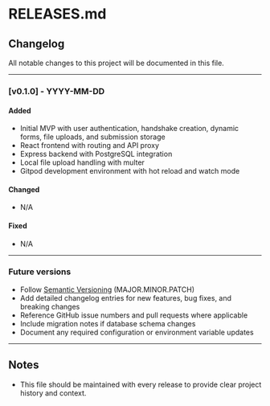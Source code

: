 # RELEASES.md

## Changelog

All notable changes to this project will be documented in this file.

---

### [v0.1.0] - YYYY-MM-DD

#### Added

- Initial MVP with user authentication, handshake creation, dynamic forms, file uploads, and submission storage  
- React frontend with routing and API proxy  
- Express backend with PostgreSQL integration  
- Local file upload handling with multer  
- Gitpod development environment with hot reload and watch mode  

#### Changed

- N/A

#### Fixed

- N/A

---

### Future versions

- Follow [Semantic Versioning](https://semver.org/) (MAJOR.MINOR.PATCH)  
- Add detailed changelog entries for new features, bug fixes, and breaking changes  
- Reference GitHub issue numbers and pull requests where applicable  
- Include migration notes if database schema changes  
- Document any required configuration or environment variable updates  

---

## Notes

- This file should be maintained with every release to provide clear project history and context.
